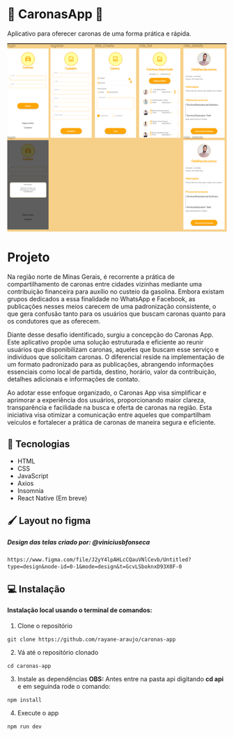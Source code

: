 # 🚗 CaronasApp 🚗

Aplicativo para oferecer caronas de uma forma prática e rápida.

<img src="./app/pages/images/telas-app-caronas.png">

# Projeto 

Na região norte de Minas Gerais, é recorrente a prática de compartilhamento de caronas entre cidades vizinhas mediante uma contribuição financeira para auxílio no custeio da gasolina. Embora existam grupos dedicados a essa finalidade no WhatsApp e Facebook, as publicações nesses meios carecem de uma padronização consistente, o que gera confusão tanto para os usuários que buscam caronas quanto para os condutores que as oferecem.

Diante desse desafio identificado, surgiu a concepção do Caronas App. Este aplicativo propõe uma solução estruturada e eficiente ao reunir usuários que disponibilizam caronas, aqueles que buscam esse serviço e indivíduos que solicitam caronas. O diferencial reside na implementação de um formato padronizado para as publicações, abrangendo informações essenciais como local de partida, destino, horário, valor da contribuição, detalhes adicionais e informações de contato.

Ao adotar esse enfoque organizado, o Caronas App visa simplificar e aprimorar a experiência dos usuários, proporcionando maior clareza, transparência e facilidade na busca e oferta de caronas na região. Esta iniciativa visa otimizar a comunicação entre aqueles que compartilham veículos e fortalecer a prática de caronas de maneira segura e eficiente.


## 🚀 Tecnologias

- HTML
- CSS
- JavaScript
- Axios 
- Insomnia 
- React Native (Em breve)



##  🖌️ Layout no figma

##### Design das telas criado por: @viniciusbfonseca

```
https://www.figma.com/file/J2yY4lpAHLcCQauVNlCevb/Untitled?type=design&node-id=0-1&mode=design&t=GcvLSboknxD93X0F-0

```
## 💻 Instalação 

#### Instalação local usando o terminal de comandos:

1. Clone o repositório

```
git clone https://github.com/rayane-araujo/caronas-app

```

2. Vá até o repositório clonado

```
cd caronas-app

```

3. Instale as dependências
<strong>OBS:</strong> Antes entre na pasta api digitando <strong>cd api</strong> e em seguinda rode o comando:


```
npm install 

```

4. Execute o app

```
npm run dev

``` 



